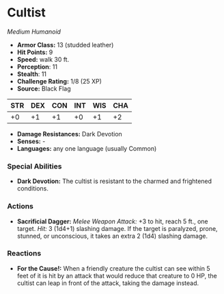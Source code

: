 # Cultist

*Medium* *Humanoid*

- **Armor Class:** 13 (studded leather)
- **Hit Points:** 9 
- **Speed:** walk 30 ft.
- **Perception**: 11
- **Stealth**: 11
- **Challenge Rating:** 1/8 (25 XP)
- **Source:** Black Flag

| STR | DEX | CON | INT | WIS | CHA |
| --- | --- | --- | --- | --- | --- |
| +0 | +1 | +1 | +0 | +1 | +2 |

- **Damage Resistances:** Dark Devotion
- **Senses:** -
- **Languages:** any one language (usually Common)

### Special Abilities

- **Dark Devotion:** The cultist is resistant to the charmed and frightened conditions.

### Actions

- **Sacrificial Dagger:** _Melee Weapon Attack:_ +3 to hit, reach 5 ft., one target. _Hit:_ 3 (1d4+1) slashing damage. If the target is paralyzed, prone, stunned, or unconscious, it takes an extra 2 (1d4) slashing damage.

### Reactions

- **For the Cause!:** When a friendly creature the cultist can see within 5 feet of it is hit by an attack that would reduce that creature to 0 HP, the cultist can leap in front of the attack, taking the damage instead.
